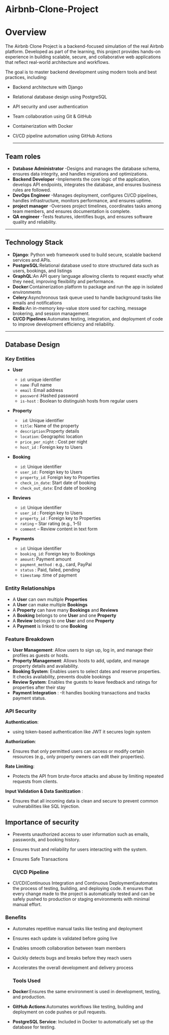  # Airbnb-Clone-Project
 
# Overview
The Airbnb Clone Project is a backend-focused simulation of the real Airbnb platform. Developed as part of the learning, this project provides hands-on experience in building scalable, secure, and collaborative web applications that reflect real-world architecture and workflows.

The goal is to master backend development using modern tools and best practices, including:

- Backend architecture with Django
- Relational database design using PostgreSQL
- API security and user authentication
- Team collaboration using Git & GitHub
- Containerization with Docker
- CI/CD pipeline automation using GitHub Actions

  ---

## Team roles

- **Database Administrator** 
-Designs and manages the database schema, ensures data integrity, and handles migrations and optimizations.
- **Backend Developer**
-Implements the core logic of the application, develops API endpoints, integrates the database, and ensures business rules are followed.
- **DevOps Engineer**
-Manages deployment, configures CI/CD pipelines, handles infrastructure, monitors performance, and ensures uptime.
- **project manager**
-Oversees project timelines, coordinates tasks among team members, and ensures documentation is complete.
- **QA engineer**
-Tests features, identifies bugs, and ensures software quality and reliability.

_ _ _

## Technology Stack
- **Django**: Python web framework used to build secure, scalable backend services and APIs.
- **PostgreSQL**:Relational database used to store structured data such as users, bookings, and listings
- **GraphQL**:An API query language allowing clients to request exactly what they need, improving flexibility and performance.
- **Docker**:Containerization platform to package and run the app in isolated environments
- **Celery**:Asynchronous task queue used to handle background tasks like emails and notifications
- **Redis**:An in-memory key-value store used for caching, message brokering, and session management.
- **CI/CD Pipelines**:Automates testing, integration, and deployment of code to improve development efficiency and reliability.
---
## Database Design

### Key Entities
 - **User**
   -  `id`: unique identifier
    -  `name` :Full name
    -  `email` :Email address
    -  `password` :Hashed password
    -  `is-host` : Boolean to distinguish hosts from regular users

-  **Property**
   - ` id`: Unique identifier
   - `title`: Name of the property
    - `description`:Property details
     - `location`: Geographic location
     - `price_per_night` : Cost per night
     - `host_id` : Foreign key to Users
 
-  **Booking**
    - `id`:  Unique identifier
   - `user_id:`  Foreign key to Users
   - `property_id`:  Foreign key to Properties
    - `check_in_date`:  Start date of booking
   - `check_out_date`:  End date of booking

-  **Reviews**
   - `id`: Unique identifier
    - `user_id` : Foreign key to Users
    - `property_id` : Foreign key to Properties
    - `rating` – Star rating (e.g., 1–5)
    - `comment`  – Review content in text form

-  **Payments**
   - `id`: Unique identifier
   - `booking_id`: Foreign key to Bookings
   - `amount`: Payment amount
   -  `payment_method` : e.g., card, PayPal
   -  `status` : Paid, failed, pending
   -  `timestamp` :time of payment

### Entity Relationships

- A **User** can own multiple **Properties** 
- A **User** can make multiple **Bookings** 
- A **Property** can have many **Bookings** and **Reviews** 
- A **Booking** belongs to one **User** and one **Property**
- A **Review** belongs to one **Use**r and one **Property**
- A **Payment** is linked to one **Booking**

### Feature Breakdown
- **User Management**:
   Allow users  to  sign up, log in, and manage their profiles as guests or hosts.
 - **Property Management**:
 Allows hosts to add, update, and manage property details and availability.
- **Booking System**:
 Enables users to select dates and reserve properties. It checks availability, prevents double bookings
- **Review System**:
 Enables the guests to  leave feedback and ratings for properties after their stay
- **Payment Integration** :
  -It handles booking transactions and tracks payment status.

### API Security
 **Authentication**:
- using token-based authentication like JWT it secures login system

 **Authorization**:
- Ensures that only permitted users can access or modify certain resources (e.g., only property owners can edit their properties).

 **Rate Limiting**:
-  Protects the API from brute-force attacks and abuse by limiting repeated requests from clients.

  **Input Validation & Data Sanitization** :
-  Ensures that all incoming data is clean and secure to prevent common vulnerabilities like SQL Injection.

 ## Importance of security
-  Prevents unauthorized access to user information such as emails, passwords, and booking history.
-  Ensures trust and reliability for users interacting with the system.
- Ensures Safe Transactions

  ### CI/CD Pipeline
- CI/CD(Continuous Integration and Continuous Deployment)automates the process of testing, building, and deploying code. it ensures that every change made to the project is automatically tested and can be safely pushed to production or staging environments with minimal manual effort.

 ### Benefits
-  Automates repetitive manual tasks like testing and deployment
- Ensures each update is validated before going live
- Enables smooth collaboration between team members
- Quickly detects bugs and breaks before they reach users
- Accelerates the overall development and delivery process

  ### Tools Used
- **Docker**:Ensures the same environment is used in development, testing, and production.
- **GitHub Actions**:Automates workflows like testing, building and deployment on code pushes or pull requests.
 - **PostgreSQL Service**: Included in Docker to automatically set up the database for testing.



